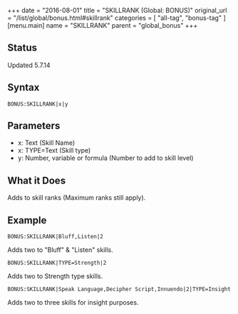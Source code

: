 +++
date = "2016-08-01"
title = "SKILLRANK (Global: BONUS)"
original_url = "/list/global/bonus.html#skillrank"
categories = [ "all-tag", "bonus-tag" ]
[menu.main]
    name = "SKILLRANK"
    parent = "global_bonus"
+++

## Status

Updated 5.7.14

## Syntax

`BONUS:SKILLRANK|x|y`

## Parameters

-   x: Text (Skill Name)
-   x: TYPE=Text (Skill type)
-   y: Number, variable or formula (Number to add to
    skill level)



What it Does
------------

Adds to skill ranks (Maximum ranks still apply).

Example
-------

`BONUS:SKILLRANK|Bluff,Listen|2`

Adds two to "Bluff" & "Listen" skills.

`BONUS:SKILLRANK|TYPE=Strength|2`

Adds two to Strength type skills.

`BONUS:SKILLRANK|Speak Language,Decipher Script,Innuendo|2|TYPE=Insight`

Adds two to three skills for insight purposes.

